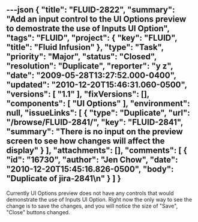 ---json
{
  "title": "FLUID-2822",
  "summary": "Add an input control to the UI Options preview to demostrate the use of Inputs UI Option",
  "tags": "FLUID",
  "project": {
    "key": "FLUID",
    "title": "Fluid Infusion"
  },
  "type": "Task",
  "priority": "Major",
  "status": "Closed",
  "resolution": "Duplicate",
  "reporter": "y z",
  "date": "2009-05-28T13:27:52.000-0400",
  "updated": "2010-12-20T15:46:31.060-0500",
  "versions": [
    "1.1"
  ],
  "fixVersions": [],
  "components": [
    "UI Options"
  ],
  "environment": null,
  "issueLinks": [
    {
      "type": "Duplicate",
      "url": "/browse/FLUID-2841/",
      "key": "FLUID-2841",
      "summary": "There is no input on the preview screen to see how changes will affect the display"
    }
  ],
  "attachments": [],
  "comments": [
    {
      "id": "16730",
      "author": "Jen Chow",
      "date": "2010-12-20T15:45:16.826-0500",
      "body": "Duplicate of jira-2841\n"
    }
  ]
}
---
Currently UI Options preview does not have any controls that would demonstrate the use of Inputs UI Option. Right now the only way to see the change is to save the changes, and you will notice the size of "Save", "Close" buttons changed.

        